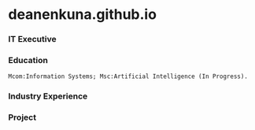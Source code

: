 # deanenkuna.github.io
### IT Executive
### Education
    Mcom:Information Systems; Msc:Artificial Intelligence (In Progress).
### Industry Experience
### Project
